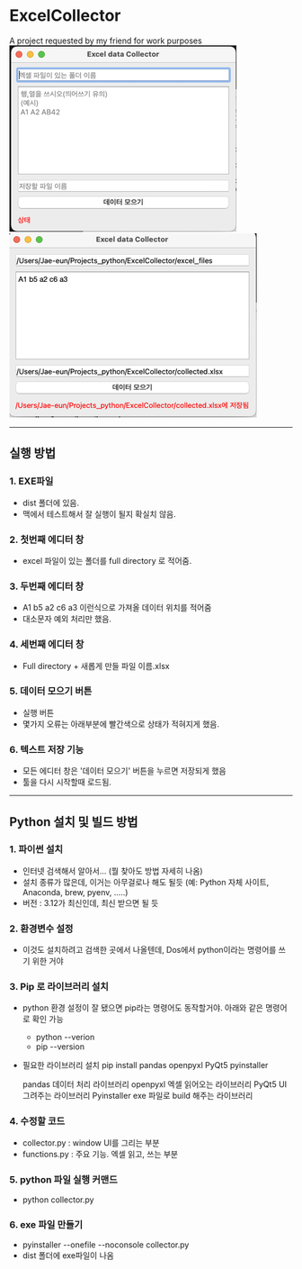 # ExcelCollector

A project requested by my friend for work purposes
![](images/Screenshot1.png)
![](images/Screenshot2.png)

***
## 실행 방법

### 1. EXE파일
- dist 폴더에 있음.
- 맥에서 테스트해서 잘 실행이 될지 확실치 않음.

### 2. 첫번째 에디터 창
- excel 파일이 있는 폴더를 full directory 로 적어줌.

### 3. 두번째 에디터 창
- A1 b5 a2 c6 a3 이런식으로 가져올 데이터 위치를 적어줌
- 대소문자 예외 처리만 했음.

### 4. 세번째 에디터 창
- Full directory + 새롭게 만들 파일 이름.xlsx 

### 5. 데이터 모으기 버튼
- 실행 버튼
- 몇가지 오류는 아래부분에 빨간색으로 상태가 적혀지게 했음.

### 6. 텍스트 저장 기능
- 모든 에디터 창은 '데이터 모으기' 버튼을 누르면 저장되게 했음
- 툴을 다시 시작할때 로드됨.

------


## Python 설치 및 빌드 방법

### 1. 파이썬 설치 
 - 인터넷 검색해서 알아서... (뭘 찾아도 방법 자세히 나옴)
 - 설치 종류가 많은데, 이거는 아무걸로나 해도 될듯
   (예: Python 자체 사이트, Anaconda, brew, pyenv, .....)
 - 버전 : 3.12가 최신인데, 최신 받으면 될 듯

### 2. 환경변수 설정
 - 이것도 설치하려고 검색한 곳에서 나올텐데, Dos에서 python이라는 명령어를 쓰기 위한 거야

### 3. Pip 로 라이브러리 설치
 - python 환경 설정이 잘 됐으면 pip라는 명령어도 동작할거야. 아래와 같은 명령어로 확인 가능
    - python --verion
    - pip --version
 - 필요한 라이브러리 설치
  pip install pandas openpyxl PyQt5 pyinstaller

    pandas 데이터 처리 라이브러리
    openpyxl 엑셀 읽어오는 라이브러리
    PyQt5 UI 그려주는 라이브러리
    Pyinstaller  exe 파일로 build 해주는 라이브러리

### 4. 수정할 코드
 - collector.py : window UI를 그리는 부분
 - functions.py : 주요 기능. 엑셀 읽고, 쓰는 부분

### 5. python 파일 실행 커맨드
 - python collector.py

### 6. exe 파일 만들기
 - pyinstaller --onefile --noconsole collector.py
 - dist 폴더에 exe파일이 나옴
